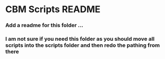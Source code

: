 # CBM Scripts README

### Add a readme for this folder ...
### I am not sure if you need this folder as you should move all scripts into the scripts folder and then redo the pathing from there